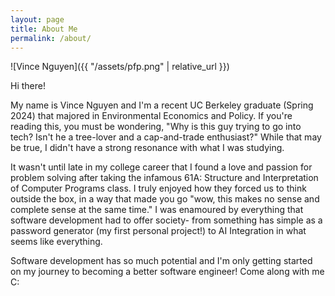 ```yaml
---
layout: page
title: About Me
permalink: /about/
---
```


![Vince Nguyen]({{ "/assets/pfp.png" | relative_url }})

Hi there!

My name is Vince Nguyen and I'm a recent UC Berkeley graduate (Spring 2024) that majored in Environmental Economics and Policy. If you're reading this, you must be wondering, 
"Why is this guy trying to go into tech? Isn't he a tree-lover and a cap-and-trade enthusiast?" While that may be true, I didn't have a strong resonance with what I was studying.

It wasn't until late in my college career that I found a love and passion for problem solving after taking the infamous 61A: Structure and Interpretation of Computer Programs class. 
I truly enjoyed how they forced us to think outside the box, in a way that made you go "wow, this makes no sense and complete sense at the same time." I was enamoured by everything
that software development had to offer society- from something has simple as a password generator (my first personal project!) to AI Integration in what seems like everything.

Software development has so much potential and I'm only getting started on my journey to becoming a better software engineer! Come along with me C:
